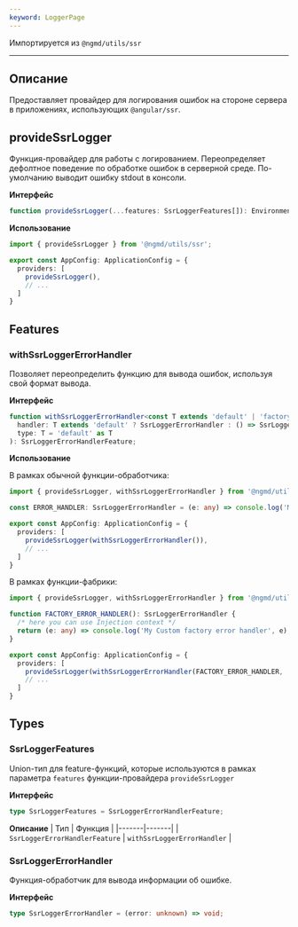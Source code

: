 ```yaml
---
keyword: LoggerPage
---
```


Импортируется из `@ngmd/utils/ssr`

---

## Описание

Предоставляет провайдер для логирования ошибок на стороне сервера в приложениях, использующих `@angular/ssr`.

## provideSsrLogger

Функция-провайдер для работы с логированием. Переопределяет дефолтное поведение по обработке ошибок в серверной среде. По-умолчанию выводит ошибку stdout в консоли.

**Интерфейс**

```ts 
function provideSsrLogger(...features: SsrLoggerFeatures[]): EnvironmentProviders;
```

**Использование**

```ts name="app.config.ts" {1,5}
import { provideSsrLogger } from '@ngmd/utils/ssr';

export const AppConfig: ApplicationConfig = {
  providers: [
    provideSsrLogger(),
    // ...
  ]
}
```

## Features

### withSsrLoggerErrorHandler

Позволяет переопределить функцию для вывода ошибок, используя свой формат вывода.

**Интерфейс**

```ts
function withSsrLoggerErrorHandler<const T extends 'default' | 'factory'>(
  handler: T extends 'default' ? SsrLoggerErrorHandler : () => SsrLoggerErrorHandler,
  type: T = 'default' as T
): SsrLoggerErrorHandlerFeature;
```

**Использование**

В рамках обычной функции-обработчика:

```ts name="app.config.ts" {1,7}
import { provideSsrLogger, withSsrLoggerErrorHandler } from '@ngmd/utils/ssr';

const ERROR_HANDLER: SsrLoggerErrorHandler = (e: any) => console.log('My Custom error handler', e);

export const AppConfig: ApplicationConfig = {
  providers: [
    provideSsrLogger(withSsrLoggerErrorHandler()),
    // ...
  ]
}
```

В рамках функции-фабрики:

```ts name="app.config.ts" {1,10}
import { provideSsrLogger, withSsrLoggerErrorHandler } from '@ngmd/utils/ssr';

function FACTORY_ERROR_HANDLER(): SsrLoggerErrorHandler {
  /* here you can use Injection context */
  return (e: any) => console.log('My Custom factory error handler', e);
}

export const AppConfig: ApplicationConfig = {
  providers: [
    provideSsrLogger(withSsrLoggerErrorHandler(FACTORY_ERROR_HANDLER, 'factory')),
    // ...
  ]
}
```




## Types

### SsrLoggerFeatures

Union-тип для feature-функций, которые используются в рамках параметра `features` функции-провайдера `provideSsrLogger`

**Интерфейс**
```ts
type SsrLoggerFeatures = SsrLoggerErrorHandlerFeature;
```

**Описание**
| Тип | Функция |
|-------|-------|
| `SsrLoggerErrorHandlerFeature` | `withSsrLoggerErrorHandler` |

### SsrLoggerErrorHandler

Функция-обработчик для вывода информации об ошибке.

**Интерфейс**

```ts
type SsrLoggerErrorHandler = (error: unknown) => void;
```